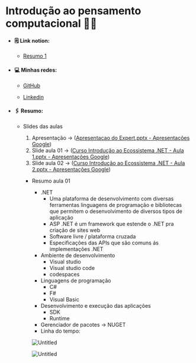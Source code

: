 # Introdução ao pensamento computacional :man_scientist:

- ####  :spiral_notepad: Link notion: 

  - [Resumo 1](https://showy-secure-60e.notion.site/Ecossistema-Net-e-Documenta-o-a1d76d33fdb84b288e55a9dd79068c55)

- ####  :computer: Minhas redes:

  - [GitHub](https://github.com/Brennez)

  - [Linkedin](https://www.linkedin.com/in/tchalisson-brenne-27911421b/)

- ####  :paperclips: Resumo: 

  - Slides das aulas

    1. Apresentação  → ([Apresentacao do Expert.pptx - Apresentações Google](https://docs.google.com/presentation/d/17_so96uxqkX2o_D9_6TzSUvP6aTvXlOf/edit#slide=id.p2))
    2. Slide aula 01    →  ([Curso Introdução ao Ecossistema .NET - Aula 1.pptx - Apresentações Google](https://docs.google.com/presentation/d/1CxUS5QHCu4mqMiCoMqbMpGjUntIlpYSc/edit#slide=id.p5))
    3. Slide aula 02    → ([Curso Introdução ao Ecossistema .NET - Aula 2.pptx - Apresentações Google](https://docs.google.com/presentation/d/1FvIKgAR2AAA5q6CWxiUYCRt3UI88OqMP/edit#slide=id.p5))

    - Resumo aula 01

      - .NET
        - Uma plataforma de desenvolvimento com diversas ferramentas linguagens de programação e bibliotecas que permitem o desenvolvimento de diversos tipos de aplicação
        - ASP .NET é um framework que estende o .NET pra criação de sites web
        - Software livre / plataforma cruzada
        - Especificações das APIs que são comuns ás implementações .NET
      - Ambiente de desenvolvimento
        - Visual studio
        - Visual studio code
        - codespaces
      - Linguagens de programação
        - C#
        - F#
        - Visual Basic
      - Desenvolvimento e execução das aplicações
        - SDK
        - Runtime
      - Gerenciador de pacotes → NUGET
      - Linha do tempo:
  
      ![Untitled]()
  
      ![Untitled]()
  
      
